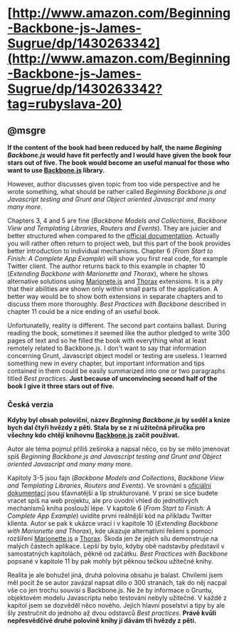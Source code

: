 [http://www.amazon.com/Beginning-Backbone-js-James-Sugrue/dp/1430263342](http://www.amazon.com/Beginning-Backbone-js-James-Sugrue/dp/1430263342?tag=rubyslava-20)
============================================

@msgre
------

**If the content of the book had been reduced by half, the name
*Begining Backbone.js* would have fit perfectly and I would have given
the book four stars out of five. The book would become an useful manual
for those who want to use [Backbone.js][1] library.**

However, author discusses given topic from too vide perspective and he
wrote something, what should be rather called *Beginning Backbone.js and
Javascript testing and Grunt and Object oriented
Javascript and many many more*.

Chapters 3, 4 and 5 are fine (*Backbone Models and Collections*, *Backbone
View and
Templating Libraries*, *Routers and Events*). They are juicier and better
structured when compared to the [official documentation][1]. Actually you
will rather often return to project web, but this part of the book
provides better introduction to individual mechanisms.
Chapter 6 (*From Start to Finish: A Complete App Example*) will show you
first real code, for example Twitter client. The author returns back to
this example in chapter 10 (*Extending Backbone with Marionette and
Thorax*), where he shows alternative solutions using [Marionete.js][2] and
[Thorax][3] extensions. It is a pity that their abilities are shown only
within small parts of the application. A better way would be to show
both extensions in separate chapters and to discuss them more thoroughly.
*Best Practices with Backbone* described in chapter 11 could be a nice
ending of an useful book.

Unfortunatelly, reality is different. The second part contains ballast.
During reading the book, sometimes it seemed like the author pledged to
write 300 pages of text and so he filled the book with everything what
at least remotely related to Backbone.js. I don't want to say that
information concerning Grunt, Javascript object model or testing are
useless. I learned something new in every chapter, but important
information and tips contained in them could be easily summarized into
one or two paragraphs titled *Best practices*.
**Just because of unconvincing second half of the book I give it three
stars out of five.**

### Česká verzia

**Kdyby byl obsah poloviční, název *Beginning Backbone.js* by seděl a knize bych
dal čtyři hvězdy z pěti. Stala by se z ní užitečná příručka pro všechny kdo
chtějí knihovnu [Backbone.js][1] začít používat.**

Autor ale téma pojmul příliš zeširoka a napsal něco, co by se mělo jmenovat spíš
*Beginning Backbone.js and Javascript testing and Grunt and Object oriented
Javascript and many many more*.

Kapitoly 3-5 jsou fajn (*Backbone Models and Collections*, *Backbone View and
Templating Libraries*, *Routers and Events*). Ve srovnání s [oficiální dokumentací][1]
jsou šťavnatější a líp strukturované. V praxi se sice budete vracet spíš na
web projektu, ale pro úvodní vhled do jednotlivých mechanismů kniha
poslouží lépe.
V kapitole 6 (*From Start to Finish: A Complete App Example*) uvidíte první reálnější
kód na příkladu Twitter klienta. Autor se pak k ukázce vrací i v kapitole 10
(*Extending Backbone with Marionette and Thorax*), kde ukazuje alternativní řešení
s pomocí rozšíření [Marionette.js][2] a [Thorax][3]. Škoda jen že jejich sílu demonstruje
na malých částech aplikace. Lepší by bylo, kdyby obě nadstavby představil v
samostatných kapitolách, pěkně od začátku.
*Best Practices with Backbone* popsané v kapitole 11 by pak mohly být pěknou tečkou
užitečné knihy.

Realita je ale bohužel jiná, druhá polovina obsahu je balast. Chvílemi jsem měl
pocit že se autor zavázal napsat dílo o 300 stranách, tak do něj nacpal vše co
jen trochu souvisí s Backbone.js. Ne že by informace o Gruntu, objektovém
modelu Javascriptu nebo testování nebyly užitečné. V každé z kapitol jsem se
dozvěděl něco nového. Jejich hlavní poselství a tipy by ale šly zestručnit do
jednoho až dvou odstavců *Best practices*.
**Právě kvůli nepřesvědčivé druhé polovině knihy jí dávám tři hvězdy z pěti.**

[1]: http://backbonejs.org/
[2]: http://marionettejs.com/
[3]: http://thoraxjs.org/
